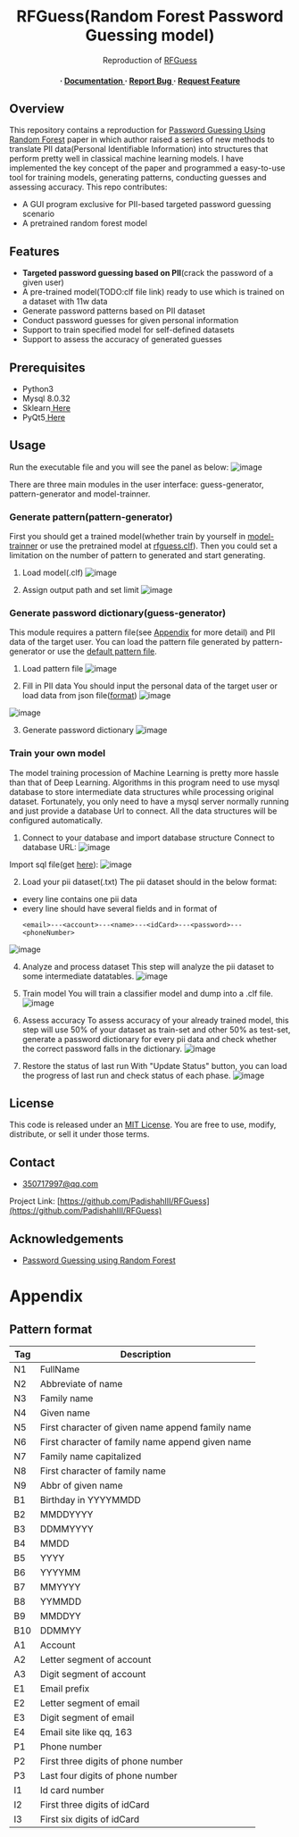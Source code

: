 <div align='center'>

<h1>RFGuess(Random Forest Password Guessing model)</h1>
<p>Reproduction of <a href="https://www.usenix.org/conference/usenixsecurity23/presentation/wang-ding-password-guessing">RFGuess</a> </p>

<h4> <span> · </span> <a href="https://github.com/PadishahIII/Random Forest Password Guessing Mode/blob/master/README.md"> Documentation </a> <span> · </span> <a href="https://github.com/PadishahIII/Random Forest Password Guessing Mode/issues"> Report Bug </a> <span> · </span> <a href="https://github.com/PadishahIII/Random Forest Password Guessing Mode/issues"> Request Feature </a> </h4>


</div>

## Overview
This repository contains a reproduction for [Password Guessing Using Random Forest](https://www.usenix.org/conference/usenixsecurity23/presentation/wang-ding-password-guessing) paper in which author raised a series of new methods to translate PII data(Personal Identifiable Information) into structures that perform pretty well in classical machine learning models.
I have implemented the key concept of the paper and programmed a easy-to-use tool for training models, generating patterns, conducting guesses and assessing accuracy. This repo contributes:
- A GUI program exclusive for PII-based targeted password guessing scenario
- A pretrained random forest model



## Features
- **Targeted password guessing based on PII**(crack the password of a given user)
- A pre-trained model(TODO:clf file link) ready to use which is trained on a dataset with 11w data
- Generate password patterns based on PII dataset
- Conduct password guesses for given personal information
- Support to train specified model for self-defined datasets
- Support to assess the accuracy of generated guesses


[//]: # (## Getting Started)

## Prerequisites

- Python3
- Mysql 8.0.32
- Sklearn<a href="https://scikit-learn.org/stable/install.html"> Here</a>
- PyQt5<a href="https://pypi.org/project/PyQt5/"> Here</a>


## Usage

Run the executable file and you will see the panel as below:
![image](https://github.com/PadishahIII/RFGuess/assets/83501709/f255451d-9247-4c9c-ae44-575b912e6fb1)


There are three main modules in the user interface: guess-generator, pattern-generator and model-trainner. 

### Generate pattern(pattern-generator)
First you should get a trained model(whether train by yourself in [model-trainner](#train-your-own-model) or use the pretrained model at [rfguess.clf](https://github.com/PadishahIII/RFGuess/releases/download/executable/model.clf)).
Then you could set a limitation on the number of pattern to generated and start generating.

1. Load model(.clf)
![image](https://github.com/PadishahIII/RFGuess/assets/83501709/34a03037-64b5-43fe-90e0-8d359828575b)


2. Assign output path and set limit
![image](https://github.com/PadishahIII/RFGuess/assets/83501709/c228481a-09f3-4127-b4c0-ba1eff076c29)



### Generate password dictionary(guess-generator)
This module requires a pattern file(see [Appendix](#appendix) for more detail) and PII data of the target user. You can load the pattern file generated by pattern-generator or use the [default pattern file](https://github.com/PadishahIII/RFGuess/releases/download/executable/patterns.txt).

1. Load pattern file
![image](https://github.com/PadishahIII/RFGuess/assets/83501709/e3efb8a3-053a-4403-bca5-555a5b62f388)


2. Fill in PII data
You should input the personal data of the target user or load data from json file([format](https://github.com/PadishahIII/RFGuess/blob/executable/pii.json))
![image](https://github.com/PadishahIII/RFGuess/assets/83501709/4ce60737-9e2c-40ef-abb0-922c70bb6fa8)

![image](https://github.com/PadishahIII/RFGuess/assets/83501709/23ea89e6-2af5-4738-8f45-cf94015b2883)


3. Generate password dictionary
![image](https://github.com/PadishahIII/RFGuess/assets/83501709/caa52831-d2ec-4e54-97ac-2237bac19c51)



### Train your own model
The model training procession of Machine Learning is pretty more hassle than that of Deep Learning. Algorithms in this program need to use mysql database to store intermediate data structures while processing original dataset. Fortunately, you only need to have a mysql server normally running and just provide a database Url to connect. All the data structures will be configured automatically.


1. Connect to your database and import database structure
Connect to database URL:
![image](https://github.com/PadishahIII/RFGuess/assets/83501709/d412fadc-2b48-4750-b761-42c5a54b3288)

Import sql file(get [here](https://github.com/PadishahIII/RFGuess/blob/executable/database_structure.sql)):
![image](https://github.com/PadishahIII/RFGuess/assets/83501709/7cfdbd98-4a3e-4513-80f8-8e76cbf2677e)

2. Load your pii dataset(.txt)
The pii dataset should in the below format:
  - every line contains one pii data
  - every line should have several fields and in format of
      ```
    <email>---<account>---<name>---<idCard>---<password>---<phoneNumber>
      ```
![image](https://github.com/PadishahIII/RFGuess/assets/83501709/3a81945e-a2ec-42ff-b1b7-3a01deb9527d)


4. Analyze and process dataset
This step will analyze the pii dataset to some intermediate datatables.
![image](https://github.com/PadishahIII/RFGuess/assets/83501709/c73d864d-55d6-43f0-bceb-204978e3bb07)


6. Train model
You will train a classifier model and dump into a .clf file.
![image](https://github.com/PadishahIII/RFGuess/assets/83501709/06925559-485f-4908-802a-746311ac1f55)


7. Assess accuracy
To assess accuracy of your already trained model, this step will use 50% of your dataset as train-set and other 50% as test-set, generate a password dictionary for every pii data and check whether the correct password falls in the dictionary.
![image](https://github.com/PadishahIII/RFGuess/assets/83501709/7f634c62-bfc9-438f-b2e8-57fd8272062c)


8. Restore the status of last run
With "Update Status" button, you can load the progress of last run and check status of each phase.
![image](https://github.com/PadishahIII/RFGuess/assets/83501709/eca7e301-30a6-4866-9b82-ef8d2227f70e)



## License

This code is released under an [MIT License](https://github.com/PadishahIII/RFGuess/blob/master/LICENSE). You are free to use, modify, distribute, or sell it under those terms.


## Contact

- 350717997@qq.com
  

Project Link: [https://github.com/PadishahIII/RFGuess](https://github.com/PadishahIII/RFGuess)

## Acknowledgements

- [Password Guessing using Random Forest](https://www.usenix.org/conference/usenixsecurity23/presentation/wang-ding-password-guessing)

# Appendix
## Pattern format
| Tag | Description                                      |
|-----|--------------------------------------------------|
| N1  | FullName                                         |
| N2  | Abbreviate of name                               |
| N3  | Family name                                      |
| N4  | Given name                                       |
| N5  | First character of given name append family name |
| N6  | First character of family name append given name |
| N7  | Family name capitalized                          |
| N8  | First character of family name                   |
| N9  | Abbr of given name                               |
| B1  | Birthday in YYYYMMDD                             |
| B2  | MMDDYYYY                                         |
| B3  | DDMMYYYY                                         |
| B4  | MMDD                                             |
| B5  | YYYY                                             |
| B6  | YYYYMM                                           |
| B7  | MMYYYY                                           |
| B8  | YYMMDD                                           |
| B9  | MMDDYY                                           |
| B10 | DDMMYY                                           |
| A1  | Account                                          |
| A2  | Letter segment of account                        |
| A3  | Digit segment of account                         |
| E1  | Email prefix                                     |
| E2  | Letter segment of email                          |
| E3  | Digit segment of email                           |
| E4  | Email site like qq, 163                          |
| P1  | Phone number                                     |
| P2  | First three digits of phone number               |
| P3  | Last four digits of phone number                 |
| I1  | Id card number                                   |
| I2  | First three digits of idCard                     |
| I3  | First six digits of idCard                       |


